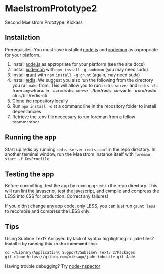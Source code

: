 MaelstromPrototype2
===================

Second Maelstrom Prototype. Kickass.

Installation
------------

Prerequisites: You must have installed [node.js](http://www.nodejs.org) and [nodemon](https://github.com/remy/nodemon/) as appropriate for your platform.

1. Install [node.js](http://www.nodejs.org) as appropriate for your platform (see the site docs)
2. Install [nodemon](https://github.com/remy/nodemon/) with `npm install -g nodemon` (you may need sudo)
3. Install [grunt](https://github.com/cowboy/grunt) with `npm install -g grunt` (again, may need sudo)
4. Install [redis](http://redis.io/download). We suggest you also run the following from the directory you ran `make` from. This will allow you to run `redis-server` and `redis-cli` from anywhere. 
        ln -s src/redis-server ~/bin/redis-server
        ln -s src/redis-cli ~/bin/redis-cli
5. Clone the repository locally
6. Run `npm install -d` at a command line in the repository folder to install dependancies
7. Retrieve the .env file neccesary to run foreman from a fellow teammember

Running the app
---------------

Start up redis by running `redis-server redis.conf` in the repo directory. In another terminal window, run the Maelstrom instance itself with `foreman start -f DevProcfile`

Testing the app
---------------

Before committing, test the app by running `grunt` in the repo directory. This will run lint the javascript, test the javascript, and compile and compress the LESS into CSS for production. Correct any failures!

If you didn't change any app code, only LESS, you can just run `grunt less` to recompile and compress the LESS only.

Tips
----

Using Sublime Text? Annoyed by lack of syntax highlighting in .jade files? Install it by running this on the command line:

    cd ~/Library/Application\ Support/Sublime\ Text\ 2/Packages
    git clone https://github.com/miksago/jade-tmbundle.git Jade

Having trouble debugging? Try [node-inspector](https://github.com/dannycoates/node-inspector)
